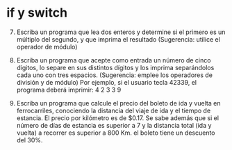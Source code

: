 # if y switch
7. Escriba un programa que lea dos enteros y determine si el primero es un múltiplo del segundo, y que
imprima el resultado (Sugerencia: utilice el operador de módulo)

8. Escriba un programa que acepte como entrada un número de cinco dígitos, lo separe en sus distintos dígitos y
los imprima separándolos cada uno con tres espacios. (Sugerencia: emplee los operadores de división y de
módulo) Por ejemplo, si el usuario tecla 42339, el programa deberá imprimir:
4 2 3 3 9

13. Escriba un programa que calcule el precio del boleto de ida y vuelta en ferrocarriles, conociendo la distancia
del viaje de ida y el tiempo de estancia. El precio por kilómetro es de $0.17. Se sabe además que si el número de
días de estancia es superior a 7 y la distancia total (ida y vuelta) a recorrer es superior a 800 Km. el boleto tiene
un descuento del 30%.
